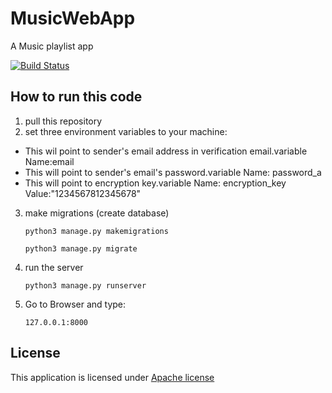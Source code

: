 # MusicWebApp
A Music playlist app

[![Build Status](https://travis-ci.com/arpit1997/MusicWebApp.svg?token=3Uc9gKxpBA3p2jCgiRiz&branch=master)](https://travis-ci.com/arpit1997/MusicWebApp)
## How to run this code
1. pull this repository
2. set three environment variables to your machine:
  - This wil point to sender's email address in verification email.variable Name:email
  - This will point to sender's email's password.variable Name: password_a
  - This will point to encryption key.variable Name: encryption_key     Value:"1234567812345678"
3. make migrations (create database)

    `python3 manage.py makemigrations`
    
    `python3 manage.py migrate`
3. run the server

    `python3 manage.py runserver`
    
4. Go to Browser and type:

    `127.0.0.1:8000`

## License
This application is licensed under [Apache license](https://www.apache.org/licenses/LICENSE-2.0)
